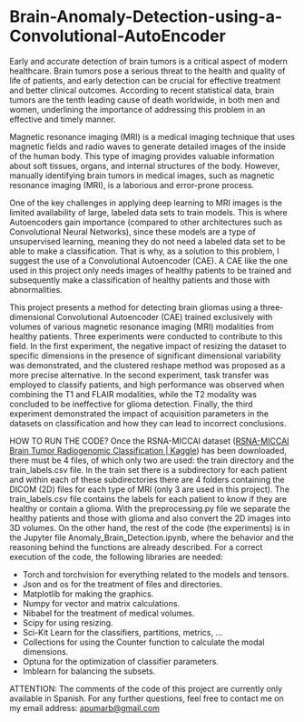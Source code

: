 # Brain-Anomaly-Detection-using-a-Convolutional-AutoEncoder

Early and accurate detection of brain tumors is a critical aspect of modern healthcare. Brain tumors pose a serious threat to the health and quality of life of patients, and early detection can be crucial for effective treatment and better clinical outcomes. According to recent statistical data, brain tumors are the tenth leading cause of death worldwide, in both men and women, underlining the importance of addressing this problem in an effective and timely manner.

Magnetic resonance imaging (MRI) is a medical imaging technique that uses magnetic fields and radio waves to generate detailed images of the inside of the human body. This type of imaging provides valuable information about soft tissues, organs, and internal structures of the body. However, manually identifying brain tumors in medical images, such as magnetic resonance imaging (MRI), is a laborious and error-prone process.

One of the key challenges in applying deep learning to MRI images is the limited availability of large, labeled data sets to train models. This is where Autoencoders gain importance (compared to other architectures such as Convolutional Neural Networks), since these models are a type of unsupervised learning, meaning they do not need a labeled data set to be able to make a classification. That is why, as a solution to this problem, I suggest the use of a Convolutional Autoencoder (CAE). A CAE like the one used in this project only needs images of healthy patients to be trained and subsequently make a classification of healthy patients and those with abnormalities.

This project presents a method for detecting brain gliomas using a three-dimensional Convolutional Autoencoder (CAE) trained exclusively with volumes of various magnetic resonance imaging (MRI) modalities from healthy patients. Three experiments were conducted to contribute to this field. In the first experiment, the negative impact of resizing the dataset to specific dimensions in the presence of significant dimensional variability was demonstrated, and the clustered reshape method was proposed as a more precise alternative. In the second experiment, task transfer was employed to classify patients, and high performance was observed when combining the T1 and FLAIR modalities, while the T2 modality was concluded to be ineffective for glioma detection. Finally, the third experiment demonstrated the impact of acquisition parameters in the datasets on classification and how they can lead to incorrect conclusions.

HOW TO RUN THE CODE?
Once the RSNA-MICCAI dataset ([RSNA-MICCAI Brain Tumor Radiogenomic Classification | Kaggle](https://www.kaggle.com/c/rsna-miccai-brain-tumor-radiogenomic-classification/data)) has been downloaded, there must be 4 files, of which only two are used: the train directory and the train_labels.csv file. In the train set there is a subdirectory for each patient and within each of these subdirectories there are 4 folders containing the DICOM (2D) files for each type of MRI (only 3 are used in this project). The train_labels.csv file contains the labels for each patient to know if they are healthy or contain a glioma. With the preprocessing.py file we separate the healthy patients and those with glioma and also convert the 2D images into 3D volumes.
On the other hand, the rest of the code (the experiments) is in the Jupyter file Anomaly_Brain_Detection.ipynb, where the behavior and the reasoning behind the functions are already described. For a correct execution of the code, the following libraries are needed:
- Torch and torchvision for everything related to the models and tensors.
- Json and os for the treatment of files and directories.
- Matplotlib for making the graphics.
- Numpy for vector and matrix calculations.
- Nibabel for the treatment of medical volumes.
- Scipy for using resizing.
- Sci-Kit Learn for the classifiers, partitions, metrics, …
- Collections for using the Counter function to calculate the modal dimensions.
- Optuna for the optimization of classifier parameters.
- Imblearn for balancing the subsets.

ATTENTION: The comments of the code of this project are currently only available in Spanish. For any further questions, feel free to contact me on my email address: apumarb@gmail.com
